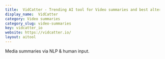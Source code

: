 ```yaml
---
title:  VidCatter - Trending AI tool for Video summaries and best alternatives
display_name:  VidCatter
category: Video summaries
category_slug: video-summaries
key: vidcatter_io
website: https://vidcatter.io/
layout: aitool
---
```


Media summaries via NLP & human input.
